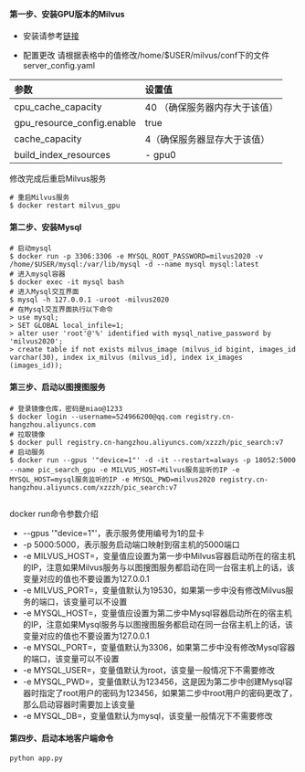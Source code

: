 #### 第一步、安装GPU版本的Milvus
- 安装请参考[链接](https://milvus.io/cn/docs/v0.8.0/guides/get_started/install_milvus/gpu_milvus_docker.md)

- 配置更改
请根据表格中的值修改/home/$USER/milvus/conf下的文件server_config.yaml

| 参数 | 设置值 | 
| :----| :---- | 
| cpu_cache_capacity | 40 （确保服务器内存大于该值） | 
| gpu_resource_config.enable | true | 
| cache_capacity | 4（确保服务器显存大于该值） | 
| build_index_resources | - gpu0 |

修改完成后重启Milvus服务
```
# 重启Milvus服务
$ docker restart milvus_gpu
```

#### 第二步、安装Mysql
```shell
# 启动mysql
$ docker run -p 3306:3306 -e MYSQL_ROOT_PASSWORD=milvus2020 -v /home/$USER/mysql:/var/lib/mysql -d --name mysql mysql:latest
# 进入mysql容器
$ docker exec -it mysql bash
# 进入Mysql交互界面
$ mysql -h 127.0.0.1 -uroot -milvus2020
# 在Mysql交互界面执行以下命令
> use mysql;
> SET GLOBAL local_infile=1;
> alter user 'root'@'%' identified with mysql_native_password by 'milvus2020';
> create table if not exists milvus_image (milvus_id bigint, images_id varchar(30), index ix_milvus (milvus_id), index ix_images (images_id));
```



#### 第三步、启动以图搜图服务
```shell
# 登录镜像仓库，密码是miao@1233
$ docker login --username=524966200@qq.com registry.cn-hangzhou.aliyuncs.com
# 拉取镜像
$ docker pull registry.cn-hangzhou.aliyuncs.com/xzzzh/pic_search:v7
# 启动服务
$ docker run --gpus '"device=1"' -d -it --restart=always -p 18052:5000 --name pic_search_gpu -e MILVUS_HOST=Milvus服务监听的IP -e MYSQL_HOST=mysql服务监听的IP -e MYSQL_PWD=milvus2020 registry.cn-hangzhou.aliyuncs.com/xzzzh/pic_search:v7


```
docker run命令参数介绍
- --gpus '"device=1"'，表示服务使用编号为1的显卡
- -p 5000:5000，表示服务启动端口映射到宿主机的5000端口
- -e MILVUS_HOST=，变量值应设置为第一步中Milvus容器启动所在的宿主机的IP，注意如果Milvus服务与以图搜图服务都启动在同一台宿主机上的话，该变量对应的值也不要设置为127.0.0.1
- -e MILVUS_PORT=，变量值默认为19530，如果第一步中没有修改Milvus服务的端口，该变量可以不设置
- -e MYSQL_HOST=，变量值应设置为第二步中Mysql容器启动所在的宿主机的IP，注意如果Mysql服务与以图搜图服务都启动在同一台宿主机上的话，该变量对应的值也不要设置为127.0.0.1
- -e MYSQL_PORT=，变量值默认为3306，如果第二步中没有修改Mysql容器的端口，该变量可以不设置
- -e MYSQL_USER=，变量值默认为root，该变量一般情况下不需要修改
- -e MYSQL_PWD=，变量值默认为123456，这是因为第二步中创建Mysql容器时指定了root用户的密码为123456，如果第二步中root用户的密码更改了，那么启动容器时需要加上该变量
- -e MYSQL_DB=，变量值默认为mysql，该变量一般情况下不需要修改

#### 第四步、启动本地客户端命令
```shell
python app.py
```

